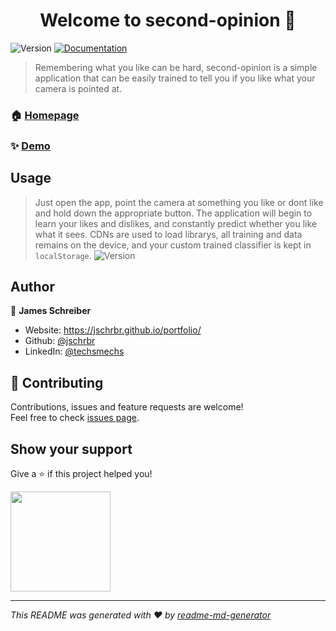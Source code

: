 <h1 align="center">Welcome to second-opinion 👋</h1>
<p>
  <img alt="Version" src="https://img.shields.io/badge/version-1.0.0-blue.svg?cacheSeconds=2592000" />
  <a href="https://github.com/jschrbr/second-opinion" target="_blank">
    <img alt="Documentation" src="https://img.shields.io/badge/documentation-yes-brightgreen.svg" />
  </a>
</p>

> Remembering what you like can be hard, second-opinion is a simple application that can be easily trained to tell you if you like what your camera is pointed at.

### 🏠 [Homepage](https://github.com/jschrbr/second-opinion)

### ✨ [Demo](https://jschrbr.github.io/second-opinion/)

## Usage

> Just open the app, point the camera at something you like or dont like and hold down the appropriate button. The application will begin to learn your likes and dislikes, and constantly predict whether you like what it sees. CDNs are used to load librarys, all training and data remains on the device, and your custom trained classifier is kept in `localStorage`. <img alt="Version" src="./public/seco_uncut.gif" />

## Author

👤 **James Schreiber**

- Website: https://jschrbr.github.io/portfolio/
- Github: [@jschrbr](https://github.com/jschrbr)
- LinkedIn: [@techsmechs](https://linkedin.com/in/techsmechs)

## 🤝 Contributing

Contributions, issues and feature requests are welcome!<br />Feel free to check [issues page](https://github.com/jschrbr/second-opinion/issues).

## Show your support

Give a ⭐️ if this project helped you!

<a href="https://www.patreon.com/techsmechs">
  <img src="https://c5.patreon.com/external/logo/become_a_patron_button@2x.png" width="160">
</a>

---

_This README was generated with ❤️ by [readme-md-generator](https://github.com/kefranabg/readme-md-generator)_
